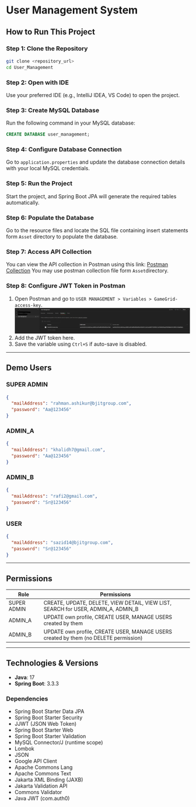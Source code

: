 # User Management System

## How to Run This Project

### Step 1: Clone the Repository

```sh
git clone <repository_url>
cd User_Management
```

### Step 2: Open with IDE

Use your preferred IDE (e.g., IntelliJ IDEA, VS Code) to open the project.

### Step 3: Create MySQL Database

Run the following command in your MySQL database:

```sql
CREATE DATABASE user_management;
```

### Step 4: Configure Database Connection

Go to `application.properties` and update the database connection details with your local MySQL credentials.

### Step 5: Run the Project

Start the project, and Spring Boot JPA will generate the required tables automatically.

### Step 6: Populate the Database

Go to the resource files and locate the SQL file containing insert statements form `Asset` directory to populate the database.

### Step 7: Access API Collection

You can view the API collection in Postman using this link:
[Postman Collection](https://documenter.getpostman.com/view/29496949/2sAYX6ph57)
You may use postman collection file form `Asset`directory.

### Step 8: Configure JWT Token in Postman

1. Open Postman and go to `USER MANAGEMENT > Variables > GameGrid-access-key`.
   ![Postman access token variable location](https://raw.githubusercontent.com/connectkhalid/User-Management/refs/heads/main/Asset/Screenshot%20of%20JWT%20%20token%20variable.png)
3. Add the JWT token here.
4. Save the variable using `Ctrl+S` if auto-save is disabled.

---

## Demo Users

### SUPER ADMIN

```json
{
  "mailAddress": "rahman.ashikur@bjitgroup.com",
  "password": "Aa@123456"
}
```

### ADMIN_A

```json
{
  "mailAddress": "khalidh7@gmail.com",
  "password": "Aa@123456"
}
```

### ADMIN_B

```json
{
  "mailAddress": "rafi2@gmail.com",
  "password": "Sr@123456"
}
```

### USER

```json
{
  "mailAddress": "sazid14@bjitgroup.com",
  "password": "Sr@123456"
}
```

---

## Permissions

| Role        | Permissions                                                                          |
| ----------- | ------------------------------------------------------------------------------------ |
| SUPER ADMIN | CREATE, UPDATE, DELETE, VIEW DETAIL, VIEW LIST, SEARCH for USER, ADMIN_A, ADMIN_B    |
| ADMIN_A     | UPDATE own profile, CREATE USER, MANAGE USERS created by them                        |
| ADMIN_B     | UPDATE own profile, CREATE USER, MANAGE USERS created by them (no DELETE permission) |

---

## Technologies & Versions

- **Java**: 17
- **Spring Boot**: 3.3.3

### Dependencies

- Spring Boot Starter Data JPA
- Spring Boot Starter Security
- JJWT (JSON Web Token)
- Spring Boot Starter Web
- Spring Boot Starter Validation
- MySQL Connector/J (runtime scope)
- Lombok
- JSON
- Google API Client
- Apache Commons Lang
- Apache Commons Text
- Jakarta XML Binding (JAXB)
- Jakarta Validation API
- Commons Validator
- Java JWT (com.auth0)
